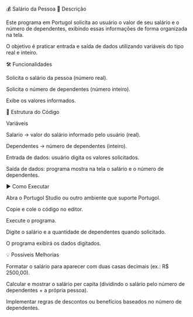 💰 Salário da Pessoa
📖 Descrição

Este programa em Portugol solicita ao usuário o valor de seu salário e o número de dependentes, exibindo essas informações de forma organizada na tela.

O objetivo é praticar entrada e saída de dados utilizando variáveis do tipo real e inteiro.

🛠️ Funcionalidades

Solicita o salário da pessoa (número real).

Solicita o número de dependentes (número inteiro).

Exibe os valores informados.

📂 Estrutura do Código

Variáveis

Salario → valor do salário informado pelo usuário (real).

Dependentes → número de dependentes (inteiro).

Entrada de dados: usuário digita os valores solicitados.

Saída de dados: programa mostra na tela o salário e o número de dependentes.

▶️ Como Executar

Abra o Portugol Studio ou outro ambiente que suporte Portugol.

Copie e cole o código no editor.

Execute o programa.

Digite o salário e a quantidade de dependentes quando solicitado.

O programa exibirá os dados digitados.

💡 Possíveis Melhorias

Formatar o salário para aparecer com duas casas decimais (ex.: R$ 2500,00).

Calcular e mostrar o salário per capita (dividindo o salário pelo número de dependentes + a própria pessoa).

Implementar regras de descontos ou benefícios baseados no número de dependentes.
